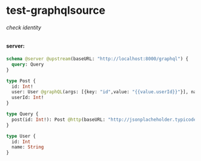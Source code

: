 # test-graphqlsource

###### check identity

#### server:

```graphql
schema @server @upstream(baseURL: "http://localhost:8000/graphql") {
  query: Query
}

type Post {
  id: Int!
  user: User @graphQL(args: [{key: "id",value: "{{value.userId}}"}], name: "user")
  userId: Int!
}

type Query {
  post(id: Int!): Post @http(baseURL: "http://jsonplacheholder.typicode.com", path: "/posts/{{args.id}}")
}

type User {
  id: Int
  name: String
}
```
